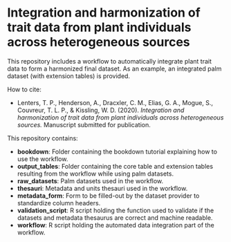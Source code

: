 # Integration and harmonization of trait data from plant individuals across heterogeneous sources

This repository includes a workflow to automatically integrate plant trait data to form a harmonized final dataset. As an example, an integrated palm dataset (with extension tables) is provided.

How to cite: 

* Lenters, T. P., Henderson, A., Dracxler, C. M., Elias, G. A., Mogue, S., Couvreur, T. L. P., & Kissling, W. D. (2020). *Integration and harmonization of trait data from plant individuals across heterogeneous sources.* Manuscript submitted for publication.

This repository contains:

* **bookdown**: Folder containing the bookdown tutorial explaining how to use the workflow.
* **output_tables**: Folder containing the core table and extension tables resulting from the workflow while using palm datasets.
* **raw_datasets**: Palm datasets used in the workflow.
* **thesauri**: Metadata and units thesauri used in the workflow.
* **metadata_form**: Form to be filled-out by the dataset provider to standardize column headers.
* **validation_script**: R script holding the function used to validate if the datasets and metadata thesaurus are correct and machine readable.
* **workflow**: R script holding the automated data integration part of the workflow.


